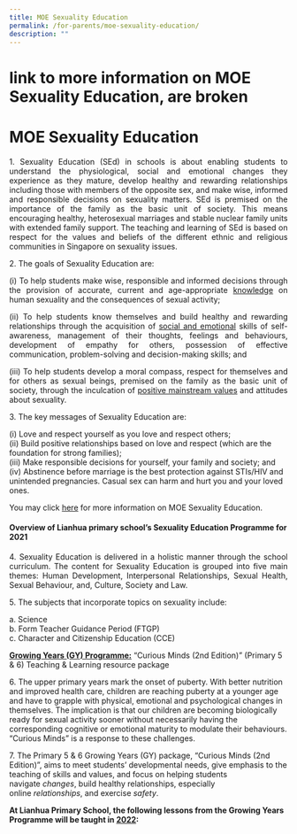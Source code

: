 ```yaml
---
title: MOE Sexuality Education
permalink: /for-parents/moe-sexuality-education/
description: ""
---
```

# link to more information on MOE Sexuality Education, are broken
# MOE Sexuality Education

<p style="text-align: justify;">1. Sexuality Education (SEd) in schools is about enabling students to understand the physiological, social and emotional changes they experience as they mature, develop healthy and rewarding relationships including those with members of the opposite sex, and make wise, informed and responsible decisions on sexuality matters. SEd is premised on the importance of the family as the basic unit of society. This means encouraging healthy, heterosexual marriages and stable nuclear family units with extended family support. The teaching and learning of SEd is based on respect for the values and beliefs of the different ethnic and religious communities in Singapore on sexuality issues.  </p>

  

2\. The goals of Sexuality Education are:

<p style="text-align: justify;">(i) To help students make wise, responsible and informed decisions through the provision of accurate, current and age-appropriate <u>knowledge</u> on human sexuality and the consequences of sexual activity;</p>

<p style="text-align: justify;">(ii) To help students know themselves and build healthy and rewarding relationships through the acquisition of <u>social and emotional</u> skills of self-awareness, management of their thoughts, feelings and behaviours, development of empathy for others, possession of effective communication, problem-solving and decision-making skills; and</p>

<p style="text-align: justify;">(iii) To help students develop a moral compass, respect for themselves and for others as sexual beings, premised on the family as the basic unit of society, through the inculcation of <u>positive mainstream values</u> and attitudes about sexuality.</p>

  

3\. The key messages of Sexuality Education are:

(i) Love and respect yourself as you love and respect others;   
(ii) Build positive relationships based on love and respect (which are the foundation for strong families);   
(iii) Make responsible decisions for yourself, your family and society; and   
(iv) Abstinence before marriage is the best protection against STIs/HIV and unintended pregnancies. Casual sex can harm and hurt you and your loved ones.

  

You may click <a href="https://beta.moe.gov.sg/programmes/sexuality-education/" target="_blank">here</a> for more information on MOE Sexuality Education.

  

#### Overview of Lianhua primary school’s Sexuality Education Programme for 2021


<p style="text-align: justify;">4. Sexuality Education is delivered in a holistic manner through the school curriculum. The content for Sexuality Education is grouped into five main themes: Human Development, Interpersonal Relationships, Sexual Health, Sexual Behaviour, and, Culture, Society and Law.</p>

  

5\. The subjects that incorporate topics on sexuality include:

a. Science   
b. Form Teacher Guidance Period (FTGP)   
c. Character and Citizenship Education (CCE)

  

**<u>Growing Years (GY) Programme:</u>** “Curious Minds (2nd Edition)” (Primary 5 & 6) Teaching & Learning resource package

  

6\. The upper primary years mark the onset of puberty. With better nutrition and improved health care, children are reaching puberty at a younger age and have to grapple with physical, emotional and psychological changes in themselves. The implication is that our children are becoming biologically ready for sexual activity sooner without necessarily having the corresponding cognitive or emotional maturity to modulate their behaviours. “Curious Minds” is a response to these challenges.

  

7\. The Primary 5 & 6 Growing Years (GY) package, “Curious Minds (2nd Edition)”, aims to meet students’ developmental needs, give emphasis to the teaching of skills and values, and focus on helping students navigate _changes_, build healthy relationships, especially online _relationships_, and exercise _safety_.

**At Lianhua Primary School, the following lessons from the Growing Years Programme will be taught in <u>2022</u>:**